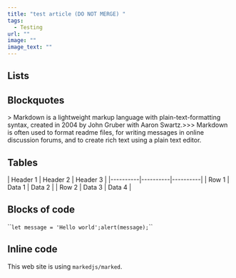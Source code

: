 ```yaml
---
title: "test article (DO NOT MERGE) "
tags:
  - Testing
url: ""
image: ""
image_text: ""
---
```


## Lists

## Blockquotes

\> Markdown is a lightweight markup language with plain-text-formatting syntax, created in 2004 by John Gruber with Aaron Swartz.>>> Markdown is often used to format readme files, for writing messages in online discussion forums, and to create rich text using a plain text editor.

## Tables

| Header 1 | Header 2 | Header 3 | |----------|----------|----------| | Row 1 | Data 1 | Data 2 | | Row 2 | Data 3 | Data 4 |

## Blocks of code

\`\``let message = 'Hello world';alert(message);`\`\`

## Inline code

This web site is using `markedjs/marked`.

